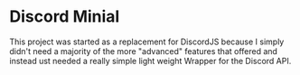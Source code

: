 # Discord Minial

This project was started as a replacement for DiscordJS because I simply didn't need a majority of the more "advanced" features that offered and instead ust needed a really simple light weight Wrapper for the Discord API.